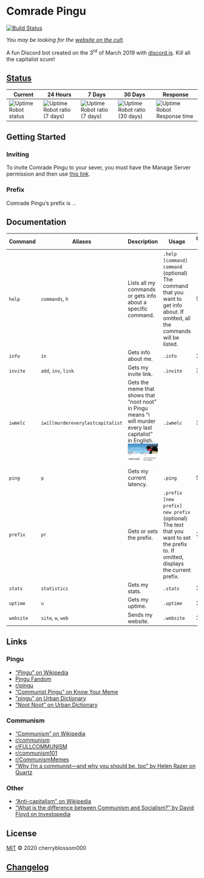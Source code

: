 # Comrade Pingu
[![Build Status](https://api.travis-ci.com/cherryblossom000/comrade-pingu.svg?token=HuQX1k5oVBvh691pweEv&branch=master)](https://travis-ci.com/cherryblossom000/comrade-pingu)

*You may be looking for the [website on the cult](http://comradepingu.glitch.me).*

A fun Discord bot created on the 3<sup>rd</sup> of March 2019 with [discord.js](https://discord.js.org). Kill all the capitalist scum!

## [Status](https://stats.uptimerobot.com/49G6NHJB7W/782979270)
Current | 24 Hours | 7 Days | 30 Days | Response
--- | --- | --- | --- | ---
![Uptime Robot status](https://badgen.net/uptime-robot/status/m782979270-c92208f628b86c2ace8b8017) | ![Uptime Robot ratio (7 days)](https://badgen.net/uptime-robot/day/m782979270-c92208f628b86c2ace8b8017) | ![Uptime Robot ratio (7 days)](https://badgen.net/uptime-robot/week/m782979270-c92208f628b86c2ace8b8017) | ![Uptime Robot ratio (30 days)](https://badgen.net/uptime-robot/month/m782979270-c92208f628b86c2ace8b8017) | ![Uptime Robot Response time](https://badgen.net/uptime-robot/response/m782979270-c92208f628b86c2ace8b8017)

## Getting Started

### Inviting
To invite Comrade Pingu to your sever, you must have the Manage Server permission and then use [this link](https://discordapp.com/oauth2/authorize?client_id=554539674899841055&scope=bot&permissions=536905856).
### Prefix
Comrade Pingu’s prefix is `.`.

## Documentation
| Command   | Aliases                          | Description                                                                                                                                                               | Usage                                                                                                                                      | Cooldown (s) |
| --------- | -------------------------------- | ------------------------------------------------------------------------------------------------------------------------------------------------------------------------- | ------------------------------------------------------------------------------------------------------------------------------------------ | ------------ |
| `help`    | `commands`, `h`                  | Lists all my commands or gets info about a specific command.                                                                                                              | `.help [command]`<br>`command` (optional)<br>The command that you want to get info about. If omitted, all the commands will be listed.     | 5            |
| `info`    | `in`                             | Gets info about me.                                                                                                                                                       | `.info`                                                                                                                                    | 3            |
| `invite`  | `add`, `inv`, `link`             | Gets my invite link.                                                                                                                                                      | `.invite`                                                                                                                                  | 3            |
| `iwmelc`  | `iwillmurdereverylastcapitalist` | Gets the meme that shows that “noot noot” in Pingu means “i will murder every last capitalist” in English.![i will murder every last capitalist](./assets/img/iwmelc.jpg) | `.iwmelc`                                                                                                                                  | 3            |
| `ping`    | `p`                              | Gets my current latency.                                                                                                                                                  | `.ping`                                                                                                                                    | 5            |
| `prefix`  | `pr`                             | Gets or sets the prefix.                                                                                                                                                  | `.prefix [new prefix]`<br>`new prefix` (optional)<br>The text that you want to set the prefix to. If omitted, displays the current prefix. | 3            |
| `stats`   | `statistics`                     | Gets my stats.                                                                                                                                                            | `.stats`                                                                                                                                   | 3            |
| `uptime`  | `u`                              | Gets my uptime.                                                                                                                                                           | `.uptime`                                                                                                                                  | 3            |
| `website` | `site`, `w`, `web`               | Sends my website.                                                                                                                                                         | `.website`                                                                                                                                 | 3            |

## Links
### Pingu
* [“*Pingu*” on Wikipedia](https://en.wikipedia.org/wiki/Pingu)
* [Pingu Fandom](https://pingu.fandom.com/wiki/Pingu_Wiki)
* [r/pingu](https://www.reddit.com/r/pingu)
* [“Communist Pingu” on Know Your Meme](https://knowyourmeme.com/memes/communist-pingu)
* [“pingu” on Urban Dictionary](https://www.urbandictionary.com/define.php?term=pingu)
* [“Noot Noot” on Urban Dictionary](https://www.urbandictionary.com/define.php?term=Noot%20Noot)
### Communism
* [“Communism” on Wikipedia](https://en.wikipedia.org/wiki/Communism)
* [r/communism](https://www.reddit.com/r/communism)
* [r/FULLCOMMUNISM](https://www.reddit.com/r/FULLCOMMUNISM)
* [r/communism101](https://www.reddit.com/r/communism101)
* [r/CommunismMemes](https://www.reddit.con/r/CommunismMemes)
* [“Why I’m a communist—and why you should be, too” by Helen Razer on Quartz](https://qz.com/965740/why-im-a-communist-and-why-you-should-be-too)
### Other
* [“Anti-capitalism” on Wikipedia](https://en.wikipedia.org/wiki/Anti-capitalism)
* [“What is the difference between Communism and Socialism?” by David Floyd on Investopedia](https://www.investopedia.com/ask/answers/100214/what-difference-between-communism-and-socialism.asp)

## License
[MIT](LICENSE) © 2020 cherryblossom000

## [Changelog](CHANGELOG.md)
